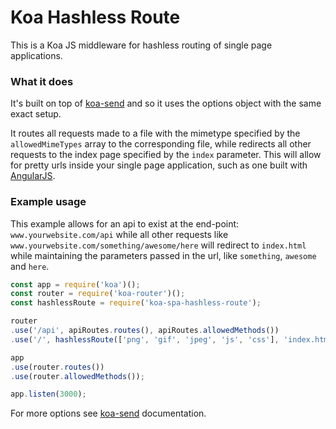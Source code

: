# Koa Hashless Route

This is a Koa JS middleware for hashless routing of single page applications.

### What it does

It's built on top of [koa-send](https://github.com/koajs/send) and so it uses the options object with the same exact setup.

It routes all requests made to a file with the mimetype specified by the `allowedMimeTypes` array to the corresponding file, while redirects all other requests to the index page specified by the `index` parameter. This will allow for pretty urls inside your single page application, such as one built with [AngularJS](https://angularjs.org/).

### Example usage

This example allows for an api to exist at the end-point: `www.yourwebsite.com/api` while all other requests like `www.yourwebsite.com/something/awesome/here` will redirect to `index.html` while maintaining the parameters passed in the url, like `something`, `awesome` and `here`.

```js
const app = require('koa')();
const router = require('koa-router')();
const hashlessRoute = require('koa-spa-hashless-route');

router
.use('/api', apiRoutes.routes(), apiRoutes.allowedMethods())
.use('/', hashlessRoute(['png', 'gif', 'jpeg', 'js', 'css'], 'index.html', { root: __dirname + '/../dist' }));

app
.use(router.routes())
.use(router.allowedMethods());

app.listen(3000);

```

For more options see [koa-send](https://github.com/koajs/send) documentation.
